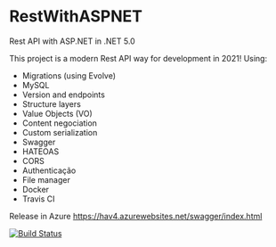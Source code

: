 # RestWithASPNET
Rest API with ASP.NET in .NET 5.0

This project is a modern Rest API way for development in 2021!
Using:
  - Migrations (using Evolve)
  - MySQL
  - Version and endpoints
  - Structure layers
  - Value Objects (VO)
  - Content negociation
  - Custom serialization
  - Swagger
  - HATEOAS
  - CORS
  - Authenticação
  - File manager
  - Docker
  - Travis CI

Release in Azure
  https://hav4.azurewebsites.net/swagger/index.html

[![Build Status](https://travis-ci.com/HenriqueGomesOriginal/RestWithASPNET.svg?branch=main)](https://travis-ci.com/HenriqueGomesOriginal/RestWithASPNET)

